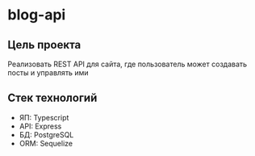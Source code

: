 # blog-api
## Цель проекта
 Реализовать REST API для сайта, где пользователь может создавать посты и управлять ими
## Стек технологий
 * ЯП: Typescript
 * API: Express
 * БД: PostgreSQL
 * ORM: Sequelize
